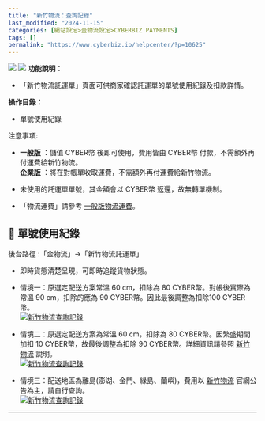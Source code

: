 ```yaml
---
title: "新竹物流：查詢記錄"
last_modified: "2024-11-15"
categories: [網站設定>金物流設定>CYBERBIZ PAYMENTS]
tags: []
permalink: "https://www.cyberbiz.io/helpcenter/?p=10625"
---
```


![](https://www.cyberbiz.io/helpcenter/wp-content/uploads/一般版3.png)
![](https://www.cyberbiz.io/helpcenter/wp-content/uploads/PLUS版3.png)
**功能說明：**  

* 「新竹物流託運單」頁面可供商家確認託運單的單號使用紀錄及扣款詳情。

**操作目錄：**

* 單號使用紀錄 

注意事項:  

* **一般版** ：儲值 CYBER幣 後即可使用，費用皆由 CYBER幣 付款，不需額外再付運費給新竹物流。  
**企業版** ：將在對帳單收取運費，不需額外再付運費給新竹物流。

* 未使用的託運單單號，其金額會以 CYBER幣 返還，故無轉單機制。
* 「物流運費」請參考 [一般版物流運費](https://docs.google.com/spreadsheets/d/1EnwSkTWX2o5wkjBkfUcvxmfdv9dDj2d5/edit?gid=1409606563#gid=1409606563)。



## 📌 單號使用紀錄


後台路徑 :「金物流」→「新竹物流託運單」  


* 即時貨態清楚呈現，可即時追蹤貨物狀態。


* 情境一：原選定配送方案常溫 60 cm，扣除為 80 CYBER幣。對帳後實際為常溫 90 cm，扣除的應為 90 CYBER幣。因此最後調整為扣除100 CYBER幣。  
[![新竹物流查詢記錄](https://www.cyberbiz.io/support/wp-content/uploads/新竹物流查詢紀錄01.png)](https://www.cyberbiz.io/support/wp-content/uploads/新竹物流查詢紀錄01.png)



* 情境二：原選定配送方案為常溫 60 cm，扣除為 80 CYBER幣。因繁盛期間加扣 10 CYBER幣，故最後調整為扣除 90 CYBER幣。詳細資訊請參照 [新竹物流](https://www.hct.com.tw/Default.aspx) 說明。  
[![新竹物流查詢記錄](https://www.cyberbiz.io/support/wp-content/uploads/新竹物流查詢紀錄02.png)](https://www.cyberbiz.io/support/wp-content/uploads/新竹物流查詢紀錄02.png)



* 情境三：配送地區為離島(澎湖、金門、綠島、蘭嶼)，費用以 [新竹物流](https://www.hct.com.tw/Default.aspx) 官網公告為主，請自行查詢。  
[![新竹物流查詢記錄](https://www.cyberbiz.io/support/wp-content/uploads/新竹物流查詢紀錄03.png)](https://www.cyberbiz.io/support/wp-content/uploads/新竹物流查詢紀錄03.png)

* * *



